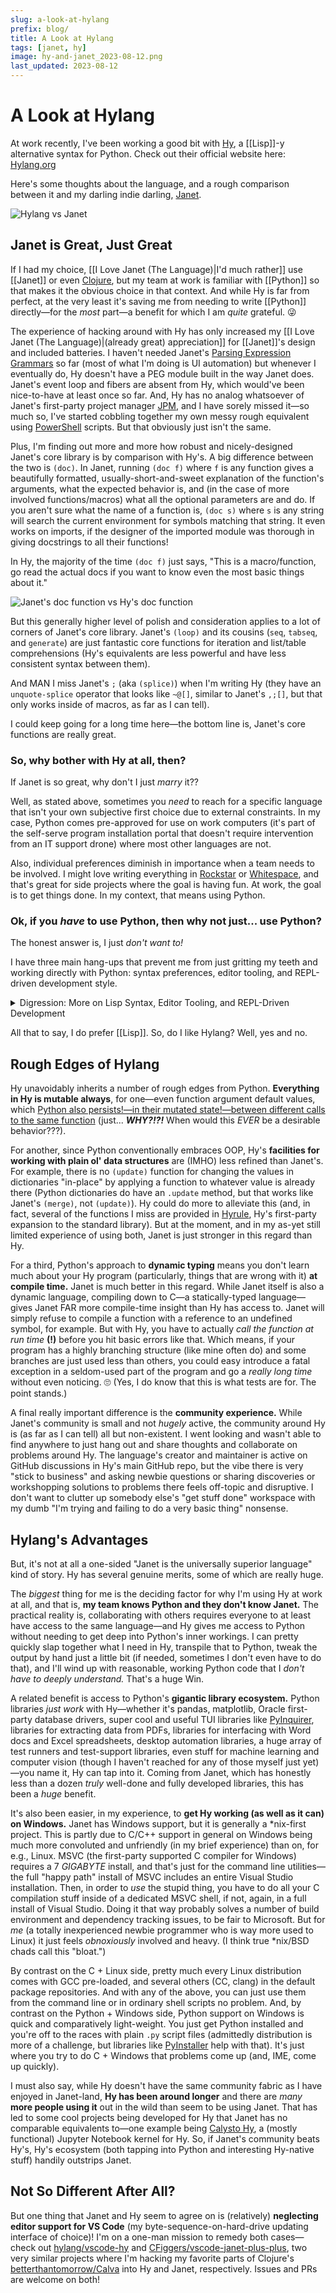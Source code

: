 ```yaml
---
slug: a-look-at-hylang
prefix: blog/
title: A Look at Hylang
tags: [janet, hy]
image: hy-and-janet_2023-08-12.png
last_updated: 2023-08-12
---
```


# A Look at Hylang

At work recently, I've been working a good bit with [Hy](https://www.hylang.org), a [[Lisp]]-y alternative syntax for Python. 
    Check out their official website here: [Hylang.org](http://hylang.org)

Here's some thoughts about the language, and a rough comparison between it and my darling indie darling, [Janet](https://www.janet-lang.org).

![Hylang vs Janet](hy-and-janet_2023-08-12.png)

<!-- truncate -->

## Janet is Great, Just Great

If I had my choice, [[I Love Janet (The Language)|I'd much rather]] use [[Janet]] or even [Clojure](https://clojure.org), but my team at work is familiar with [[Python]] so that makes it the obvious choice in that context. 
    And while Hy is far from perfect, at the very least it's saving me from needing to write [[Python]] directly—for the *most* part—a benefit for which I am *quite* grateful. 😜 

The experience of hacking around with Hy has only increased my [[I Love Janet (The Language)|(already great) appreciation]] for [[Janet]]'s design and included batteries. 
    I haven't needed Janet's [Parsing Expression Grammars](https://janet-lang.org/docs/peg.html) so far (most of what I'm doing is UI automation) but whenever I eventually do, Hy doesn't have a PEG module built in the way Janet does. 
    Janet's event loop and fibers are absent from Hy, which would've been nice-to-have at least once so far. 
    And, Hy has no analog whatsoever of Janet's first-party project manager [JPM](https://janet-lang.org/docs/jpm.html), and I have sorely missed it—so much so, I've started cobbling together my own messy rough equivalent using [PowerShell](https://github.com/PowerShell/PowerShell) scripts. 
    But that obviously just isn't the same. 

Plus, I'm finding out more and more how robust and nicely-designed Janet's core library is by comparison with Hy's. 
    A big difference between the two is `(doc)`.
        In Janet, running `(doc f)` where `f` is any function gives a beautifully formatted, usually-short-and-sweet explanation of the function's arguments, what the expected behavior is, and (in the case of more involved functions/macros) what all the optional parameters are and do.
        If you aren't sure what the name of a function is, `(doc s)` where `s` is any string will search the current environment for symbols matching that string.
        It even works on imports, if the designer of the imported module was thorough in giving docstrings to all their functions!
    
In Hy, the majority of the time `(doc f)` just says, "This is a macro/function, go read the actual docs if you want to know even the most basic things about it."

![Janet's doc function vs Hy's doc function](janet-let-vs-hy-let_2023-08-12.png)

But this generally higher level of polish and consideration applies to a lot of corners of Janet's core library.
    Janet's `(loop)` and its cousins (`seq`, `tabseq`, and `generate`) are just fantastic core functions for iteration and list/table comprehensions (Hy's equivalents are less powerful and have less consistent syntax between them).
    
And MAN I miss Janet's `;` (aka `(splice)`) when I'm writing Hy (they have an `unquote-splice` operator that looks like `~@[]`, similar to Janet's `,;[]`, but that only works inside of macros, as far as I can tell).

I could keep going for a long time here—the bottom line is, Janet's core functions are really great.

### So, why bother with Hy at all, then?

If Janet is so great, why don't I just *marry* it??

Well, as stated above, sometimes you *need* to reach for a specific language that isn't your own subjective first choice due to external constraints.
    In my case, Python comes pre-approved for use on work computers (it's part of the self-serve program installation portal that doesn't require intervention from an IT support drone) where most other languages are not.
    
Also, individual preferences diminish in importance when a team needs to be involved.
    I might love writing everything in [Rockstar](https://codewithrockstar.com/) or [Whitespace](https://github.com/Romejanic/Whitespace), and that's great for side projects where the goal is having fun.
    At work, the goal is to get things done.
    In my context, that means using Python.

### Ok, if you *have* to use Python, then why not just... use Python?

The honest answer is, I just *don't want to!*
    
I have three main hang-ups that prevent me from just gritting my teeth and working directly with Python: syntax preferences, editor tooling, and REPL-driven development style.

<details>
    <summary>Digression: More on Lisp Syntax, Editor Tooling, and REPL-Driven Development</summary>

First, I love **[[Lisp]] syntax.** 
    That probably sounds bizarre and potentially even insane to a certain percentage of programmers out there, but it's the honest truth. 
        I love the consistency of [Polish Notation](https://en.wikipedia.org/wiki/Polish_notation).
        I like the way Lisp programs are *explicitly* just a hierarchical data structure.
    But this is one of the things that Lisp-haters *explicitly* despise, so I'm not expecting to win anyone over; it's just MY preference.


Second, I love **[[Lisp]]-y editor tooling.**
    This is a follow-on feature enabled by Lisp's "parentheses everywhere" syntax.
    Because everything is an explicit nested tree, it's trivially easy for editors to hook into and rearrange Lisp code.
        I use some form of [ParEdit](https://www.emacswiki.org/emacs/ParEdit) everywhere I write Lisp or Lisp-like code. 
            That means I have muscle memory for deeply interacting with the code I write not just at the character level, but at the *structural* level. 
    I've seen some [really awesome work](https://www.masteringemacs.org/article/combobulate-structured-movement-editing-treesitter) on making ParEdit-style editor tooling work for non-Lisp languages, including Python.
        But, that specific project is targeted at Emacs (it may shock you to learn that's not my editor of choice given we're talking about my preference for Lisp, but *c'est comme ça*). 
        And beyond that (while I haven't tried it myself or anything) I can't imagine that approach *not* being spoiled at least a little bit by Python's fundamentally less-consistent syntax.

But finally, I love **interacting with the code I write in a live REPL,** the runtime state of which "follows me around" as I'm figuring things out.
    Python actually comes very close to having REPL-driven workflow possibilities due to being an entirely interpreted language.
        IDLE is not *quite* the same thing as a true Lisp REPL.
        But, it's close enough for most purposes, and the approach of using Notebooks (which is pretty universal in Python) closes most of the rest of the gaps that practically matter to me.
    But, again thanks to Lisp's parentheses, it's just *even easier* to work with a REPL in a live file when you're writing a program in Lisp. 
        Suppose you have a deeply nested function and you want to evaluate just one part of it to make sure it's giving back the results you expect. 
        It's trivially easy to just evaluate the *one expression* you're interested in, regardless of line breaks or shared space with other code, because every expression is explicitly delimited not by line breaks or semantic whitespace, but by the parentheses that surround it.

Final Note: some people's love for a language lives or dies based on the ability to write first-class macros in that language.
    I definitely appreciate the power of macros, but I have seldomly encountered situations in my own use where a macro has solved more problems than it has created (due entirely to my inexperience with them, but still).
    So for me, that feature does not rank in the top three reasons I prefer [[Lisp]].
</details>

All that to say, I do prefer [[Lisp]].
    So, do I like Hylang?
    Well, yes and no.

## Rough Edges of Hylang

Hy unavoidably inherits a number of rough edges from Python. 
    **Everything in Hy is mutable always**, for one—even function argument default values, which [Python also persists!—in their mutated state!—between different calls to the same function](https://docs.python-guide.org/writing/gotchas/#mutable-default-arguments) (just... **_WHY?!?!_** When would this _EVER_ be a desirable behavior???).
    
For another, since Python conventionally embraces OOP, Hy's **facilities for working with plain ol' data structures** are (IMHO) less refined than Janet's.
    For example, there is no `(update)` function for changing the values in dictionaries "in-place" by applying a function to whatever value is already there (Python dictionaries do have an `.update` method, but that works like Janet's `(merge)`, not `(update)`). 
    Hy could do more to alleviate this (and, in fact, several of the functions I miss are provided in [Hyrule](https://hyrule.readthedocs.io/en/master/#), Hy's first-party expansion to the standard library). 
    But at the moment, and in my as-yet still limited experience of using both, Janet is just stronger in this regard than Hy.
    
For a third, Python's approach to **dynamic typing** means you don't learn much about your Hy program (particularly, things that are wrong with it) **at compile time.** 
    Janet is much better in this regard. 
        While Janet itself is also a dynamic language, compiling down to C—a statically-typed language—gives Janet FAR more compile-time insight than Hy has access to. 
        Janet will simply refuse to compile a function with a reference to an undefined symbol, for example. 
        But with Hy, you have to actually _call the function at run time_ **(!)** before you hit basic errors like that. 
        Which means, if your program has a highly branching structure (like mine often do) and some branches are just used less than others, you could easy introduce a fatal exception in a seldom-used part of the program and go a _really long time_ without even noticing. 🙄 
        (Yes, I do know that this is what tests are for. The point stands.)

A final really important difference is the **community experience.** 
    While Janet's community is small and not _hugely_ active, the community around Hy is (as far as I can tell) all but non-existent. 
        I went looking and wasn't able to find anywhere to just hang out and share thoughts and collaborate on problems around Hy. 
        The language's creator and maintainer is active on GitHub discussions in Hy's main GitHub repo, but the vibe there is very "stick to business" and asking newbie questions or sharing discoveries or workshopping solutions to problems there feels off-topic and disruptive.
            I don't want to clutter up somebody else's "get stuff done" workspace with my dumb "I'm trying and failing to do a very basic thing" nonsense.

## Hylang's Advantages

But, it's not at all a one-sided "Janet is the universally superior language" kind of story. 
    Hy has several genuine merits, some of which are really huge.
    
The _biggest_ thing for me is the deciding factor for why I'm using Hy at work at all, and that is, **my team knows Python and they don't know Janet.** 
    The practical reality is, collaborating with others requires everyone to at least have access to the same language—and Hy gives me access to Python without needing to get deep into Python's inner workings.
    I can pretty quickly slap together what I need in Hy, transpile that to Python, tweak the output by hand just a little bit (if needed, sometimes I don't even have to do that), and I'll wind up with reasonable, working Python code that I *don't have to deeply understand.*
    That's a huge Win.
    
A related benefit is access to Python's **gigantic library ecosystem.** 
        Python libraries _just work_ with Hy—whether it's pandas, matplotlib, Oracle first-party database drivers, super cool and useful TUI libraries like [PyInquirer](https://github.com/CITGuru/PyInquirer), libraries for extracting data from PDFs, libraries for interfacing with Word docs and Excel spreadsheets, desktop automation libraries, a huge array of test runners and test-support libraries, even stuff for machine learning and computer vision (though I haven't reached for any of those myself just yet)—you name it, Hy can tap into it. 
        Coming from Janet, which has honestly less than a dozen _truly_ well-done and fully developed libraries, this has been a _huge_ benefit. 
    
It's also been easier, in my experience, to **get Hy working (as well as it can) on Windows.** 
    Janet has Windows support, but it is generally a \*nix-first project. 
        This is partly due to C/C++ support in general on Windows being much more convoluted and unfriendly (in my brief experience) than on, for e.g., Linux. 
            MSVC (the first-party supported C compiler for Windows) requires a 7 _GIGABYTE_ install, and that's just for the command line utilities—the full "happy path" install of MSVC includes an entire Visual Studio installation. 
            Then, in order to *use* the stupid thing, you have to do all your C compilation stuff inside of a dedicated MSVC shell, if not, again, in a full install of Visual Studio.
                Doing it that way probably solves a number of build environment and dependency tracking issues, to be fair to Microsoft.
                But for *me* (a totally inexperienced newbie programmer who is way more used to Linux) it just feels *obnoxiously* involved and heavy.
                    (I think true \*nix/BSD chads call this "bloat.")
        
By contrast on the C + Linux side, pretty much every Linux distribution comes with GCC pre-loaded, and several others (CC, clang) in the default package repositories. 
    And with any of the above, you can just use them from the command line or in ordinary shell scripts no problem. 
    And, by contrast on the Python + Windows side, Python support on Windows is quick and comparatively light-weight. 
    You just get Python installed and you're off to the races with plain `.py` script files (admittedly distribution is more of a challenge, but libraries like [PyInstaller](https://pyinstaller.org/en/stable/) help with that).
    It's just where you try to do C + Windows that problems come up (and, IME, come up quickly).

I must also say, while Hy doesn't have the same community fabric as I have enjoyed in Janet-land, **Hy has been around longer** and there are _many_ **more people using it** out in the wild than seem to be using Janet. 
    That has led to some cool projects being developed for Hy that Janet has no comparable equivalents to—one example being [Calysto Hy](https://github.com/Calysto/calysto_hy), a (mostly functional) Jupyter Notebook kernel for Hy.
    So, if Janet's community beats Hy's, Hy's ecosystem (both tapping into Python and interesting Hy-native stuff) handily outstrips Janet.

## Not So Different After All?

But one thing that Janet and Hy seem to agree on is (relatively) **neglecting editor support for VS Code** (my byte-sequence-on-hard-drive updating interface of choice)!
    I'm on a one-man mission to remedy both cases—check out [hylang/vscode-hy](https://www.github.com/hylang/vscode-hy) and [CFiggers/vscode-janet-plus-plus](https://www.github.com/CFiggers/vscode-janet-plus-plus), two very similar projects where I'm hacking my favorite parts of Clojure's [betterthantomorrow/Calva](https://www.github.com/betterthantomorrow/Calva) into Hy and Janet, respectively. 
    Issues and PRs are welcome on both!
